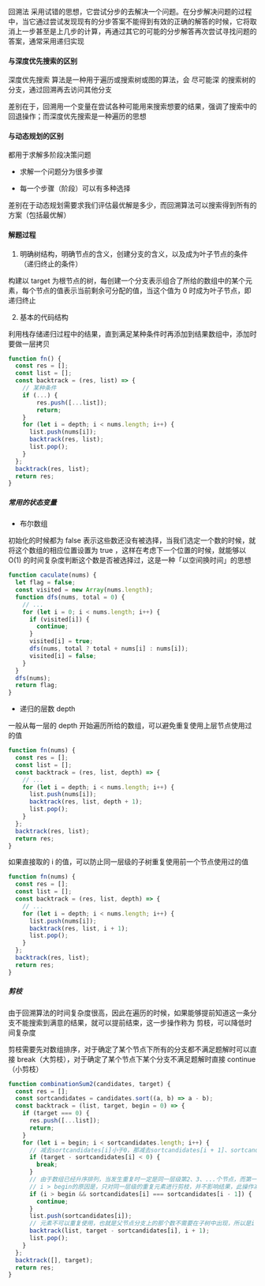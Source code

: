 回溯法 采用试错的思想，它尝试分步的去解决一个问题。在分步解决问题的过程中，当它通过尝试发现现有的分步答案不能得到有效的正确的解答的时候，它将取消上一步甚至是上几步的计算，再通过其它的可能的分步解答再次尝试寻找问题的答案，通常采用递归实现

#### 与深度优先搜索的区别

深度优先搜索 算法是一种用于遍历或搜索树或图的算法，会 尽可能深 的搜索树的分支，通过回溯再去访问其他分支

差别在于，回溯用一个变量在尝试各种可能用来搜索想要的结果，强调了搜索中的回退操作；而深度优先搜索是一种遍历的思想

#### 与动态规划的区别

都用于求解多阶段决策问题

- 求解一个问题分为很多步骤

- 每一个步骤（阶段）可以有多种选择

差别在于动态规划需要求我们评估最优解是多少，而回溯算法可以搜索得到所有的方案（包括最优解）

#### 解题过程

1. 明确树结构，明确节点的含义，创建分支的含义，以及成为叶子节点的条件（递归终止的条件）

构建以 target 为根节点的树，每创建一个分支表示组合了所给的数组中的某个元素，每个节点的值表示当前剩余可分配的值，当这个值为 0 时成为叶子节点，即递归终止

2. 基本的代码结构

利用栈存储递归过程中的结果，直到满足某种条件时再添加到结果数组中，添加时要做一层拷贝

```js
function fn() {
  const res = [];
  const list = [];
  const backtrack = (res, list) => {
    // 某种条件
    if (...) {
        res.push([...list]);
        return;
    }
    for (let i = depth; i < nums.length; i++) {
      list.push(nums[i]);
      backtrack(res, list);
      list.pop();
    }
  };
  backtrack(res, list);
  return res;
}
```

##### 常用的状态变量

- 布尔数组

初始化的时候都为 false 表示这些数还没有被选择，当我们选定一个数的时候，就将这个数组的相应位置设置为 true ，这样在考虑下一个位置的时候，就能够以 O(1) 的时间复杂度判断这个数是否被选择过，这是一种「以空间换时间」的思想

```js
function caculate(nums) {
  let flag = false;
  const visited = new Array(nums.length);
  function dfs(nums, total = 0) {
    // ...
    for (let i = 0; i < nums.length; i++) {
      if (visited[i]) {
        continue;
      }
      visited[i] = true;
      dfs(nums, total ? total + nums[i] : nums[i]);
      visited[i] = false;
    }
  }
  dfs(nums);
  return flag;
}
```

- 递归的层数 depth

一般从每一层的 depth 开始遍历所给的数组，可以避免重复使用上层节点使用过的值

```js
function fn(nums) {
  const res = [];
  const list = [];
  const backtrack = (res, list, depth) => {
    // ...
    for (let i = depth; i < nums.length; i++) {
      list.push(nums[i]);
      backtrack(res, list, depth + 1);
      list.pop();
    }
  };
  backtrack(res, list);
  return res;
}
```

如果直接取的 i 的值，可以防止同一层级的子树重复使用前一个节点使用过的值

```js
function fn(nums) {
  const res = [];
  const list = [];
  const backtrack = (res, list, depth) => {
    // ...
    for (let i = depth; i < nums.length; i++) {
      list.push(nums[i]);
      backtrack(res, list, i + 1);
      list.pop();
    }
  };
  backtrack(res, list);
  return res;
}
```

##### 剪枝

由于回溯算法的时间复杂度很高，因此在遍历的时候，如果能够提前知道这一条分支不能搜索到满意的结果，就可以提前结束，这一步操作称为 剪枝，可以降低时间复杂度

剪枝需要先对数组排序，对于确定了某个节点下所有的分支都不满足题解时可以直接 break（大剪枝），对于确定了某个节点下某个分支不满足题解时直接 continue（小剪枝）

```js
function combinationSum2(candidates, target) {
  const res = [];
  const sortcandidates = candidates.sort((a, b) => a - b);
  const backtrack = (list, target, begin = 0) => {
    if (target === 0) {
      res.push([...list]);
      return;
    }
    for (let i = begin; i < sortcandidates.length; i++) {
      // 减去sortcandidates[i]小于0，那减去sortcandidates[i + 1]、sortcandidates[i + 2]肯定也小于0，故直接break掉（大剪枝）
      if (target - sortcandidates[i] < 0) {
        break;
      }
      // 由于数组已经升序排列，当发生重复时一定是同一层级第2、3、...个节点，而第一个节点已经搜索出了含有这个数值的所有结果，故continue掉（小剪枝）
      // i > begin的原因是，只对同一层级的重复元素进行剪枝，并不影响结果，此操作减少了回溯的计算量
      if (i > begin && sortcandidates[i] === sortcandidates[i - 1]) {
        continue;
      }
      list.push(sortcandidates[i]);
      // 元素不可以重复使用，也就是父节点分支上的那个数不需要在子树中出现，所以是i + 1
      backtrack(list, target - sortcandidates[i], i + 1);
      list.pop();
    }
  };
  backtrack([], target);
  return res;
}
```
